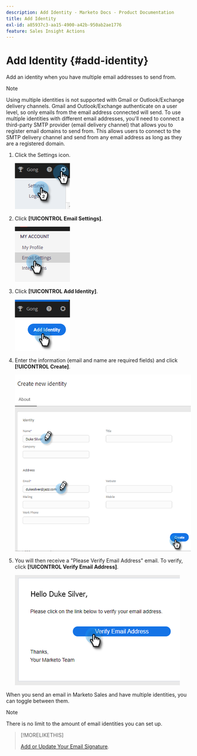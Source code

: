 ```yaml
---
description: Add Identity - Marketo Docs - Product Documentation
title: Add Identity
exl-id: a85937c3-aa15-4900-a42b-950ab2ae1776
feature: Sales Insight Actions
---
```

# Add Identity {#add-identity}

Add an identity when you have multiple email addresses to send from.

>[!NOTE]
>
>Using multiple identities is not supported with Gmail or Outlook/Exchange delivery channels. Gmail and Outlook/Exchange authenticate on a user level, so only emails from the email address connected will send. To use multiple identities with different email addresses, you'll need to connect a third-party SMTP provider (email delivery channel) that allows you to register email domains to send from. This allows users to connect to the SMTP delivery channel and send from any email address as long as they are a registered domain.

1. Click the Settings icon.

   ![](assets/add-identity-1.png)

1. Click **[!UICONTROL Email Settings]**.

   ![](assets/add-identity-2.png)

1. Click **[!UICONTROL Add Identity]**.

   ![](assets/add-identity-3.png)

1. Enter the information (email and name are required fields) and click **[!UICONTROL Create]**.

   ![](assets/add-identity-4.png)

1. You will then receive a "Please Verify Email Address" email. To verify, click **[!UICONTROL Verify Email Address]**.

   ![](assets/add-identity-5.png)

When you send an email in Marketo Sales and have multiple identities, you can toggle between them.

>[!NOTE]
>
>There is no limit to the amount of email identities you can set up.

>[!MORELIKETHIS]
>
>[Add or Update Your Email Signature](/help/marketo/product-docs/marketo-sales-insight/actions/getting-started/email-settings/add-or-update-your-email-signature.md).
